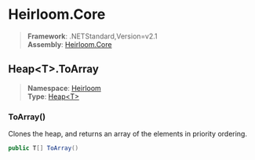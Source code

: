 # Heirloom.Core

> **Framework**: .NETStandard,Version=v2.1  
> **Assembly**: [Heirloom.Core][0]  

## Heap\<T>.ToArray

> **Namespace**: [Heirloom][0]  
> **Type**: [Heap\<T>][1]  

### ToArray()

Clones the heap, and returns an array of the elements in priority ordering.

```cs
public T[] ToArray()
```

[0]: ../../../Heirloom.Core.md
[1]: ../Heap[T].md
